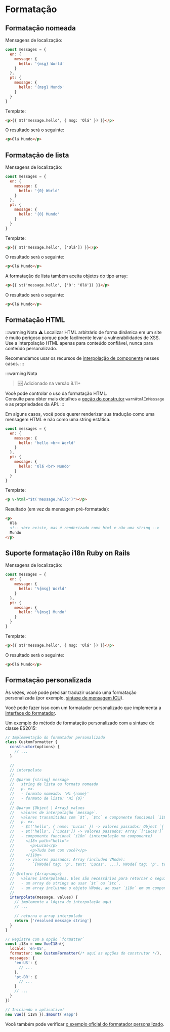 # Formatação

## Formatação nomeada

Mensagens de localização:

```js
const messages = {
  en: {
    message: {
      hello: '{msg} World'
    }
  },
  pt: {
    message: {
      hello: '{msg} Mundo'
    }
  }
}
```

Template:

```html
<p>{{ $t('message.hello', { msg: 'Olá' }) }}</p>
```

O resultado será o seguinte:

```html
<p>Olá Mundo</p>
```

## Formatação de lista

Mensagens de localização:

```js
const messages = {
  en: {
    message: {
      hello: '{0} World'
    }
  },
  pt: {
    message: {
      hello: '{0} Mundo'
    }
  }
}
```

Template:

```html
<p>{{ $t('message.hello', ['Olá']) }}</p>
```

O resultado será o seguinte:

```html
<p>Olá Mundo</p>
```

A formatação de lista também aceita objetos do tipo array:

```html
<p>{{ $t('message.hello', {'0': 'Olá'}) }}</p>
```

O resultado será o seguinte:

```html
<p>Olá Mundo</p>
```

## Formatação HTML

:::warning Nota
:warning: Localizar HTML arbitrário de forma dinâmica em um site é muito perigoso porque pode facilmente levar a vulnerabilidades de XSS. <br> Use a interpolação HTML apenas para conteúdo confiável, nunca para conteúdo personalizado.

Recomendamos usar os recursos de [interpolação de componente](interpolation.md) nesses casos.
:::

:::warning Nota

> :new: Adicionado na versão 8.11+

Você pode controlar o uso da formatação HTML. <br> Consulte para obter mais detalhes a [opção do construtor](../api/#opcoes-de-construtor) `warnHtmlInMessage` e as propriedades da API.
:::

Em alguns casos, você pode querer renderizar sua tradução como uma mensagem HTML e não como uma string estática.

```js
const messages = {
  en: {
    message: {
      hello: 'hello <br> World'
    }
  },
  pt: {
    message: {
      hello: 'Olá <br> Mundo'
    }
  }
}
```

Template:

```html
<p v-html="$t('message.hello')"></p>
```

Resultado (em vez da mensagem pré-formatada):

```html
<p>
  Olá
  <!-- <br> existe, mas é renderizado como html e não uma string -->
  Mundo
</p>
```

## Suporte formatação i18n Ruby on Rails

Mensagens de localização:

```js
const messages = {
  en: {
    message: {
      hello: '%{msg} World'
    }
  },
  pt: {
    message: {
      hello: '%{msg} Mundo'
    }
  }
}
```

Template:

```html
<p>{{ $t('message.hello', { msg: 'Olá' }) }}</p>
```

O resultado será o seguinte:

```html
<p>Olá Mundo</p>
```

## Formatação personalizada

Às vezes, você pode precisar traduzir usando uma formatação personalizada (por exemplo, [sintaxe de mensagem ICU](http://userguide.icu-project.org/formatparse/messages)).

Você pode fazer isso com um formatador personalizado que implementa a [Interface do formatador](https://github.com/kazupon/vue-i18n/blob/dev/decls/i18n.js#L145-L147).

Um exemplo do método de formatação personalizado com a sintaxe de classe ES2015:

```js
// Implementação do formatador personalizado
class CustomFormatter {
  constructor(options) {
    // ...
  }

  //
  // interpolate
  //
  // @param {string} message
  //   string de lista ou formato nomeado
  //   p. ex.
  //   - formato nomeado: 'Hi {name}'
  //   - formato de lista: 'Hi {0}'
  //
  // @param {Object | Array} values
  //   valores de interpolação `message`.
  //   valores transmitidos com `$t`, `$tc` e componente funcional `i18n`.
  //   p. ex.
  //   - $t('hello', { name: 'Lucas' }) -> valores passados: Object `{ name: 'Lucas' }`
  //   - $t('hello', ['Lucas']) -> valores passados: Array `['Lucas']`
  //   - componente funcional `i18n` (interpolação no componente)
  //     <i18n path="hello">
  //       <p>Lucas</p>
  //       <p>Tudo bem com você?</p>
  //     </i18n>
  //     -> valores passados: Array (included VNode):
  //        `[VNode{ tag: 'p', text: 'Lucas', ...}, VNode{ tag: 'p', text: 'Tudo bem com você?', ...}]`
  //
  // @return {Array<any>}
  //   valores interpolados. Eles são necessários para retornar o seguinte:
  //   - um array de strings ao usar `$t` ou `$tc`.
  //   - um array incluindo o objeto VNode, ao usar `i18n` em um componente funcional.
  //
  interpolate(message, values) {
    // implemente a lógica de interpolação aqui
    // ...

    // retorna o array interpolado
    return ['resolved message string']
  }
}

// Registre com a opção `formatter`
const i18n = new VueI18n({
  locale: 'en-US',
  formatter: new CustomFormatter(/* aqui as opções do construtor */),
  messages: {
    'en-US': {
      // ...
    },
    'pt-BR': {
      // ...
    }
    // ...
  }
})

// Iniciando o aplicativo!
new Vue({ i18n }).$mount('#app')
```

Você também pode verificar [o exemplo oficial do formatador personalizado](https://github.com/kazupon/vue-i18n/tree/dev/examples/formatting/custom).
